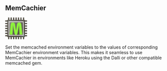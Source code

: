 MemCachier
----------

![MemCachier](images/logo.png)

Set the memcached environment variables to the values of corresponding MemCachier environment variables.
This makes it seamless to use MemCachier in environments like Heroku using the Dalli or other compatible memcached gem.
